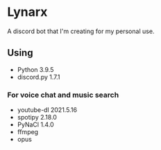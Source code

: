 # Lynarx
A discord bot that I'm creating for my personal use.

## Using
* Python 3.9.5
* discord.py 1.7.1
### For voice chat and music search
* youtube-dl 2021.5.16
* spotipy 2.18.0
* PyNaCl 1.4.0
* ffmpeg
* opus
